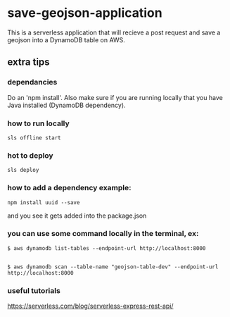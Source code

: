 # save-geojson-application

This is a serverless application that will recieve a post request and save a geojson into a DynamoDB table on AWS.

## extra tips

### dependancies
Do an 'npm install'. Also make sure if you are running locally that you have Java installed (DynamoDB dependency).

### how to run locally
```
sls offline start
```

### hot to deploy
```
sls deploy
```

### how to add a dependency example:

```
npm install uuid --save
```
and you see it gets added into the package.json

### you can use some command locally in the terminal, ex:

```
$ aws dynamodb list-tables --endpoint-url http://localhost:8000


$ aws dynamodb scan --table-name "geojson-table-dev" --endpoint-url http://localhost:8000
```

### useful tutorials
https://serverless.com/blog/serverless-express-rest-api/
